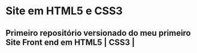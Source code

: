 # Site  em HTML5 e CSS3 
 
 
 
 ## Primeiro repositório versionado do meu primeiro Site Front end em HTML5 | CSS3 | 
 

